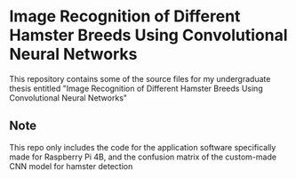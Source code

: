 # Image Recognition of Different Hamster Breeds Using Convolutional Neural Networks
This repository contains some of the source files for my undergraduate thesis entitled "Image Recognition of Different Hamster Breeds Using Convolutional Neural Networks"

## Note
This repo only includes the code for the application software specifically made for Raspberry Pi 4B, and the confusion matrix of the custom-made CNN model for hamster detection
